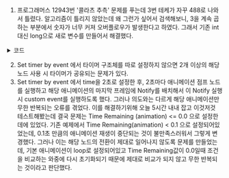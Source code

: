 1. 프로그래머스 12943번 '콜라츠 추측' 문제를 푸는데 3번 테케가 자꾸 488로 나와서 틀렸다. 알고리즘이 틀리지 않았는데 왜 그런가 싶어서 검색해보니, 3을 계속 곱하는 부분에서 숫자가 너무 커져 오버플로우가 발생한다고 하였다.
   그래서 기존 int 대신 long으로 새로 변수를 만들어서 해결했다.
<details>
  <summary>코드</summary>
  
  ```
  #include <string>
  #include <vector>
  #include <iostream>
  using namespace std;
  
  int solution(int num) {
      int count = 0;
      if (num == 1) return 0;
      while (true)
      {
          if (num % 2 == 0) num /= 2;
          else num = num * 3 + 1;
          count++;
          if (num == 1) break;
          if (count == 500) return -1;
      }
      return count;
  }
  ```
</details>

2.  Set timer by event 에서 타이머 구조체를 따로 설정하지 않으면 2개 이상의 해당 노드 사용 시 타이머가 공유되는 문제가 있다.
3.  Set timer by event 에서 time을 2초로 설정한 후, 2초마다 애니메이션 점프 노드를 실행하고 해당 애니메이션의 마지막 프레임에 Notify를 배치해서 이 Notify 실행 시 custom event를 실행하도록 했다. 그러나 의도와는 다르게 해당 애니메이션만 무한 반복되는 오류를 겪었다. 이를 해결하기위해 오늘 5시간 내내 잡고 이것저것 테스트해봤는데 결국 문제는 Time Remaining (animation) <= 0.0 으로 설정한 데에 있었다. 기존 예제에서 Time Remaining(animation) < 0.1 으로 설정되어있었는데, 0.1초 만큼의 애니메이션 재생이 중단되는 것이 불만족스러워서 그렇게 변경했다. 그러나 이는 해당 노드의 전환이 제대로 일어나지 않도록 문제를 만들었는데, 기본 애니메이션이 loop로 설정되어있고 Time Remaining값이 0.0일때 조건을 비교하는 와중에 다시 초기화되기 때문에 제대로 비교가 되지 않고 무한 반복되는 것이라고 판단했다. 
